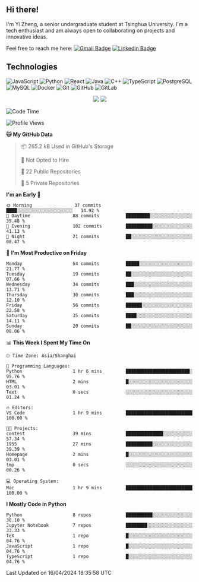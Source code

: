 ## Hi there!

I'm Yi Zheng, a senior undergraduate student at Tsinghua University. I'm a tech enthusiast and am always open to collaborating on projects and innovative ideas.

Feel free to reach me here: [![Gmail Badge](https://img.shields.io/badge/-zhengyi20thu@gmail.com-c14438?style=flat-square&logo=Gmail&logoColor=white&link=mailto:zhengyi20thu@gmail.com)](mailto:zhengyi20thu@gmail.com)
[![Linkedin Badge](https://img.shields.io/badge/-yizheng20-blue?style=flat-square&logo=Linkedin&logoColor=white&link=https://www.linkedin.com/in/yizheng20/)](https://www.linkedin.com/in/yizheng20/)

## Technologies

![JavaScript](https://img.shields.io/badge/-JavaScript-black?style=flat-square&logo=javascript)
![Python](https://img.shields.io/badge/-Python-black?style=flat-square&logo=Python)
![React](https://img.shields.io/badge/-React-black?style=flat-square&logo=react)
![Java](https://img.shields.io/badge/-java-E34A86?style=flat-square&logo=java)
![C++](https://img.shields.io/badge/-C++-00599C?style=flat-square&logo=c)
![TypeScript](https://img.shields.io/badge/-TypeScript-007ACC?style=flat-square&logo=typescript)
![PostgreSQL](https://img.shields.io/badge/-PostgreSQL-336791?style=flat-square&logo=postgresql)
![MySQL](https://img.shields.io/badge/-MySQL-black?style=flat-square&logo=mysql)
![Docker](https://img.shields.io/badge/-Docker-black?style=flat-square&logo=docker)
![Git](https://img.shields.io/badge/-Git-black?style=flat-square&logo=git)
![GitHub](https://img.shields.io/badge/-GitHub-181717?style=flat-square&logo=github)
![GitLab](https://img.shields.io/badge/-GitLab-FCA121?style=flat-square&logo=gitlab)

<p align="center">
    <img src = "https://github-readme-stats.vercel.app/api?username=Zheng-Yi-git&show_icons=true&theme=yeblu&hide_border=true&count_private=true">
    <img src = "https://github-readme-stats.vercel.app/api/top-langs/?username=Zheng-Yi-git&hide=html,css&theme=yeblu&layout=compact&hide_border=true&count_private=true&langs_count=8">
</p>

<!--START_SECTION:waka-->
![Code Time](http://img.shields.io/badge/Code%20Time-942%20hrs%2022%20mins-blue)

![Profile Views](http://img.shields.io/badge/Profile%20Views-0-blue)

**🐱 My GitHub Data** 

> 📦 265.2 kB Used in GitHub's Storage 
 > 
> 🚫 Not Opted to Hire
 > 
> 📜 22 Public Repositories 
 > 
> 🔑 5 Private Repositories 
 > 
**I'm an Early 🐤** 

```text
🌞 Morning                37 commits          ████░░░░░░░░░░░░░░░░░░░░░   14.92 % 
🌆 Daytime                88 commits          █████████░░░░░░░░░░░░░░░░   35.48 % 
🌃 Evening                102 commits         ██████████░░░░░░░░░░░░░░░   41.13 % 
🌙 Night                  21 commits          ██░░░░░░░░░░░░░░░░░░░░░░░   08.47 % 
```
📅 **I'm Most Productive on Friday** 

```text
Monday                   54 commits          █████░░░░░░░░░░░░░░░░░░░░   21.77 % 
Tuesday                  19 commits          ██░░░░░░░░░░░░░░░░░░░░░░░   07.66 % 
Wednesday                34 commits          ███░░░░░░░░░░░░░░░░░░░░░░   13.71 % 
Thursday                 30 commits          ███░░░░░░░░░░░░░░░░░░░░░░   12.10 % 
Friday                   56 commits          ██████░░░░░░░░░░░░░░░░░░░   22.58 % 
Saturday                 35 commits          ████░░░░░░░░░░░░░░░░░░░░░   14.11 % 
Sunday                   20 commits          ██░░░░░░░░░░░░░░░░░░░░░░░   08.06 % 
```


📊 **This Week I Spent My Time On** 

```text
🕑︎ Time Zone: Asia/Shanghai

💬 Programming Languages: 
Python                   1 hr 6 mins         ████████████████████████░   95.76 % 
HTML                     2 mins              █░░░░░░░░░░░░░░░░░░░░░░░░   03.01 % 
Text                     0 secs              ░░░░░░░░░░░░░░░░░░░░░░░░░   01.24 % 

🔥 Editors: 
VS Code                  1 hr 9 mins         █████████████████████████   100.00 % 

🐱‍💻 Projects: 
contest                  39 mins             ██████████████░░░░░░░░░░░   57.34 % 
1955                     27 mins             ██████████░░░░░░░░░░░░░░░   39.39 % 
Homepage                 2 mins              █░░░░░░░░░░░░░░░░░░░░░░░░   03.01 % 
tmp                      0 secs              ░░░░░░░░░░░░░░░░░░░░░░░░░   00.26 % 

💻 Operating System: 
Mac                      1 hr 9 mins         █████████████████████████   100.00 % 
```

**I Mostly Code in Python** 

```text
Python                   8 repos             ██████████░░░░░░░░░░░░░░░   38.10 % 
Jupyter Notebook         7 repos             ████████░░░░░░░░░░░░░░░░░   33.33 % 
TeX                      1 repo              █░░░░░░░░░░░░░░░░░░░░░░░░   04.76 % 
JavaScript               1 repo              █░░░░░░░░░░░░░░░░░░░░░░░░   04.76 % 
TypeScript               1 repo              █░░░░░░░░░░░░░░░░░░░░░░░░   04.76 % 
```




 Last Updated on 16/04/2024 18:35:58 UTC
<!--END_SECTION:waka-->
